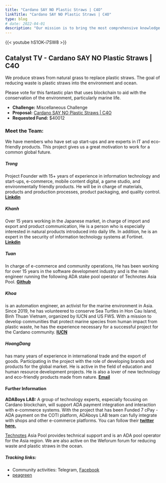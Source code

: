 ```yaml
---
title: "Cardano SAY NO Plastic Straws | C4O"
linkTitle: "Cardano SAY NO Plastic Straws | C4O"
type: blog
# date: 2022-04-01
description: "Our mission is to bring the most comprehensive knowledge about Cardano to the community in Vietnam."
---
```


{{<  youtube hS1OK-i7SW8 >}}

## Catalyst TV - Cardano SAY NO Plastic Straws | C4O

We produce straws from natural grass to replace plastic straws. The goal of reducing waste is plastic straws into the environment and ocean.

Please vote for this fantastic plan that uses blockchain to aid with the conservation of the environment, particularly marine life.

- **Challenge:** Miscellaneous Challenge
- **Proposal:** [Cardano SAY NO Plastic Straws | C4O](https://cardano.ideascale.com/c/idea/398112)  
- **Requested Fund:** $40012

### Meet the Team:
We have members who have set up start-ups and are experts in IT and eco-friendly products. This project gives us a great motivation to work for a common global future.

##### **Trong**
Project Founder with 15+ years of experience in information technology and start-ups, e-commerce, mobile content digital, a game studio, and environmentally friendly products. He will be in charge of materials, products and production processes, product packaging, and quality control.  
[**Linkdin**](https://www.linkedin.com/in/trong-nguyen-4092b568/)

##### **Khanh**  
 Over 15 years working in the Japanese market, in charge of import and export and product communication, He is a person who is especially interested in natural products introduced into daily life. In addition, he is an expert in the security of information technology systems at Fortinet.  
[**Linkdin**](https://www.linkedin.com/in/khanh-pham-ngoc-79541371/)

##### **Tuan**
 In charge of e-commerce and community operations, He has been working for over 15 years in the software development industry and is the main engineer running the following ADA stake pool operator of Technotes Asia Pool.
[**Github**](https://github.com/CWThun)

##### **Khoa**
is an automation engineer, an activist for the marine environment in Asia. Since 2019, he has volunteered to conserve Sea Turtles in Hon Cau Island, Binh Thuan Vietnam, organized by IUCN and US FWS. With a mission to develop communities that protect marine species from human impact from plastic waste, he has the experience necessary for a successful project for the Cardano community.
[**IUCN**](https://www.iucn.org/asia/countries/viet-nam/marine-turtle-conservation)

##### **HoangDang**
has many years of experience in international trade and the export of goods.
Participating in the project with the role of developing brands and products for the global market.
He is active in the field of education and human resource development projects. He is also a lover of new technology and eco-friendly products made from nature.
[**Email**]( hoangdang2208@hoangdang2208)

#### Further Information
**ADABoys LAB:** A group of technology experts, especially focusing on Cardano blockchain, will support ADA payment integration and interaction with e-commerce systems.
With the project that has been Funded 7 cPay - ADA payment on the COTI platform, ADAboys LAB team can fully integrate with shops and other e-commerce platforms. You can follow their [**twitter here.**](https://mobile.twitter.com/boys_ada)

[Technotes](https://www.technotes.asia) Asia Pool provides technical support and is an ADA pool operator for the Asia region.
We are also active on the Weforum forum for reducing waste and plastic straws in the ocean.

##### Tracking links:

- Community activities: Telegram, [Facebook](https://www.facebook.com/naturalgrassstraws)
- [peagreen](www.peagreen.global)